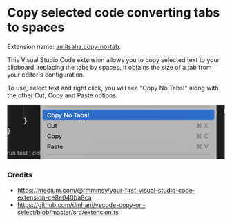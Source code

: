 # Copy selected code converting tabs to spaces

Extension name: [amitsaha.copy-no-tab](https://marketplace.visualstudio.com/items?itemName=amitsaha.copy-no-tab).

This Visual Studio Code extension allows you to copy selected text to 
your clipboard, replacing the tabs by spaces. It obtains the size of a
tab from your editor's configuration.

To use, select text and right click, you will see "Copy No Tabs!"
along with the other Cut, Copy and Paste options.

![Screenshot](./screenshot.png)

### Credits

- https://medium.com/@rmmmsy/your-first-visual-studio-code-extension-ce8e040ba8ca
- https://github.com/dinhani/vscode-copy-on-select/blob/master/src/extension.ts
